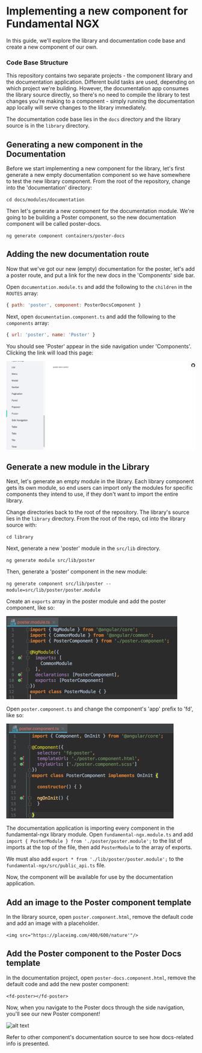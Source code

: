 # Implementing a new component for Fundamental NGX

In this guide, we'll explore the library and documentation code base and create a new component of our own.

### Code Base Structure

This repository contains two separate projects - the component library and the documentation application.  Different build tasks are used, depending on which project we're building.  However, the documentation app consumes the library source directly, so there's no need to compile the library to test changes you're making to a component - simply running the documentation app locally will serve changes to the library immediately.

The documentation code base lies in the `docs` directory and the library source is in the `library` directory.

## Generating a new component in the Documentation

Before we start implementing a new component for the library, let's first generate a new empty documentation component so we have somewhere to test the new library component.  From the root of the repository, change into the 'documentation' directory:

`cd docs/modules/documentation`

Then let's generate a new component for the documentation module.  We're going to be building a Poster component, so the new documentation component will be called poster-docs.

`ng generate component containers/poster-docs`

## Adding the new documentation route

Now that we've got our new (empty) documentation for the poster, let's add a poster route, and put a link for the new docs in the 'Components' side bar.

Open `documentation.module.ts` and add the following to the `children` in the `ROUTES` array:

```javascript
{ path: 'poster', component: PosterDocsComponent }
```

Next, open `documentation.component.ts` and add the following to the `components` array:

```javascript
{ url: 'poster', name: 'Poster' }
```

You should see 'Poster' appear in the side navigation under 'Components'.  Clicking the link will load this page:

![alt text](./readme-assets/poster-docs-works.png "Poster Docs Works image")

## Generate a new module in the Library

Next, let's generate an empty module in the library.  Each library component gets its own module, so end users can import only the modules for specific components they intend to use, if they don't want to import the entire library.

Change directories back to the root of the repository.  The library's source lies in the `library` directory.  From the root of the repo, cd into the library source with:

`cd library`

Next, generate a new 'poster' module in the `src/lib` directory.

`ng generate module src/lib/poster`

Then, generate a 'poster' component in the new module:

`ng generate component src/lib/poster --module=src/lib/poster/poster.module`

Create an `exports` array in the poster module and add the poster component, like so:

![alt text](./readme-assets/poster-module.png "Poster Module Code")

Open `poster.component.ts` and change the component's 'app' prefix to 'fd', like so:

![alt text](./readme-assets/empty-poster-code.png "Poster Empty Code")

The documentation application is importing every component in the fundamental-ngx library module.  Open `fundamental-ngx.module.ts` and add `import { PosterModule } from './poster/poster.module';` to the list of imports at the top of the file, then add `PosterModule` to the array of exports.

We must also add `export * from './lib/poster/poster.module';` to the `fundamental-ngx/src/public_api.ts` file.

Now, the <fd-poster> component will be available for use by the documentation application.

## Add an image to the Poster component template

In the library source, open `poster.component.html`, remove the default code and add an image with a placeholder.

```<img src="https://placeimg.com/400/600/nature'"/>```

## Add the Poster component to the Poster Docs template

In the documentation project, open `poster-docs.component.html`, remove the default code and add the new poster component:

```<fd-poster></fd-poster>```

Now, when you navigate to the Poster docs through the side navigation, you'll see our new Poster component!

![alt text](./readme-assets/finished-poster-component.png "Finished Poster Component")

Refer to other component's documentation source to see how docs-related info is presented.
